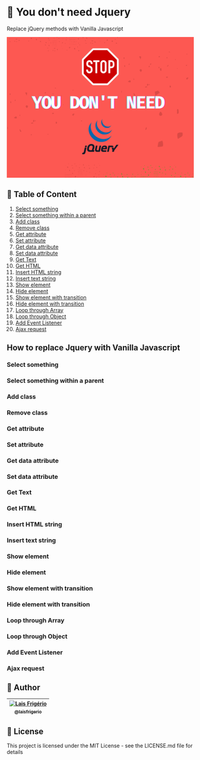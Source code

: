 # 🚫 You don't need Jquery

Replace jQuery methods with Vanilla Javascript

<p align="center">
  <a><img src="./images/cover-image-you-dont-need-jquery.png" alt="Capa do repositório escrito: You don't need jQuery" title="Capa do repositório escrito: You don't need jQuery"></a>
</p>

## 📝 Table of Content

1. [Select something](#select-something)
2. [Select something within a parent](#select-something-within-a-parent)
3. [Add class](#add-class)
4. [Remove class](#remove-class)
5. [Get attribute](#get-attribute)
6. [Set attribute](#set-attribute)
7. [Get data attribute](#get-data-attribute)
8. [Set data attribute](#set-data-attribute)
9. [Get Text](#get-text)
10. [Get HTML](#get-html)
11. [Insert HTML string](#insert-html-string)
12. [Insert text string](#insert-text-string)
13. [Show element](#show-element)
14. [Hide element](#hide-element)
15. [Show element with transition](#show-element-with-transition)
16. [Hide element with transition](#hide-element-with-transition)
17. [Loop through Array](#loop-through-array)
18. [Loop through Object](#loop-through-object)
19. [Add Event Listener](#add-event-listener)
20. [Ajax request](#ajax-request)

## How to replace Jquery with Vanilla Javascript

### Select something

### Select something within a parent

### Add class

### Remove class

### Get attribute

### Set attribute

### Get data attribute

### Set data attribute

### Get Text

### Get HTML

### Insert HTML string

### Insert text string

### Show element

### Hide element

### Show element with transition

### Hide element with transition

### Loop through Array

### Loop through Object

### Add Event Listener

### Ajax request

## :woman: Author

| [<img src="https://avatars.githubusercontent.com/u/20709086?v=4" width="100px;" alt="Lais Frigério"/><br /><sub><b>@laisfrigerio</b></sub>](https://github.com/laisfrigerio)<br /> |
| :---: |

## 📄 License

This project is licensed under the MIT License - see the LICENSE.md file for details